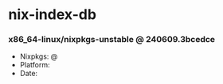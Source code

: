 # nix-index-db
### x86_64-linux/nixpkgs-unstable @ 240609.3bcedce
- Nixpkgs: @[](https://github.com/NixOS/nixpkgs/commit/3bcedce9f4de37570242faf16e1e143583407eab)
- Platform: 
- Date: 
